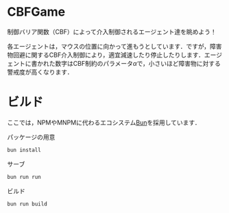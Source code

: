 # CBFGame
制御バリア関数（CBF）によって介入制御されるエージェント達を眺めよう！

各エージェントは，マウスの位置に向かって進もうとしています．ですが，障害物回避に関するCBF介入制御により，適宜減速したり停止したりします．エージェントに書かれた数字はCBF制約のパラメータ$\alpha$で，小さいほど障害物に対する警戒度が高くなります．

# ビルド
ここでは，NPMやMNPMに代わるエコシステム[Bun](https://bun.sh/)を採用しています．

パッケージの用意
```bash
bun install
```

サーブ
```bash
bun run run
```

ビルド
```bash
bun run build
```